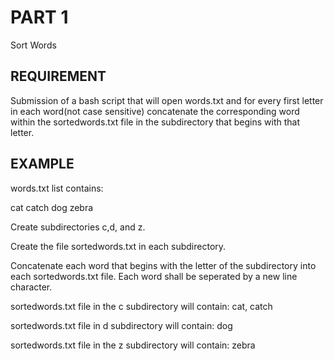 # PART 1
Sort Words

## REQUIREMENT
Submission of a bash script that will open words.txt and for every first letter in each word(not case sensitive) concatenate the corresponding word within the sortedwords.txt file in the subdirectory that begins with that letter.

## EXAMPLE
words.txt list contains:

cat
catch
dog
zebra

Create subdirectories c,d, and z.

Create the file sortedwords.txt in each subdirectory.

Concatenate each word that begins with the letter of the subdirectory into each sortedwords.txt file. Each word shall be seperated by a new line character.

sortedwords.txt file in the c subdirectory will contain: cat, catch 

sortedwords.txt file in d subdirectory will contain: dog

sortedwords.txt file in the z subdirectory will contain: zebra
